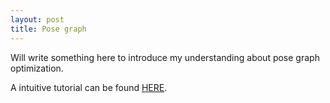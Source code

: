 ```yaml
---
layout: post
title: Pose graph
---
```


Will write something here to introduce my understanding about pose graph optimization.

A intuitive tutorial can be found [HERE](https://blog.csdn.net/heyijia0327/article/details/47428553).